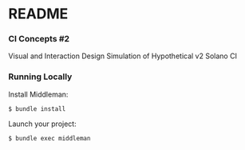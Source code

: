 # README #

### CI Concepts #2 ###

Visual and Interaction Design Simulation of Hypothetical v2 Solano CI

### Running Locally ###

Install Middleman: 

```
$ bundle install
```

Launch your project:

```
$ bundle exec middleman
```
